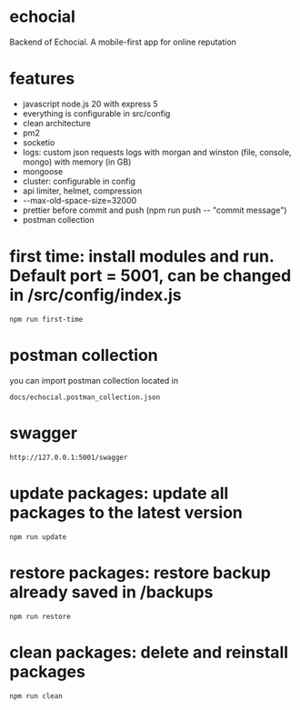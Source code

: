 # echocial
Backend of Echocial. A mobile-first app for online reputation
# features
- javascript node.js 20 with express 5
- everything is configurable in src/config
- clean architecture
- pm2 
- socketio
- logs: custom json requests logs with morgan and winston (file, console, mongo) with memory (in GB) 
- mongoose
- cluster: configurable in config
- api limiter, helmet, compression
- --max-old-space-size=32000
- prettier before commit and push (npm run push -- "commit message")
- postman collection


# first time: install modules and run. Default port = 5001, can be changed in /src/config/index.js
```
npm run first-time
```

# postman collection
you can import postman collection located in
```
docs/echocial.postman_collection.json
```

# swagger
```
http://127.0.0.1:5001/swagger
```

# update packages: update all packages to the latest version
```
npm run update
```

# restore packages: restore backup already saved in /backups
```
npm run restore
```

# clean packages: delete and reinstall packages
```
npm run clean
```